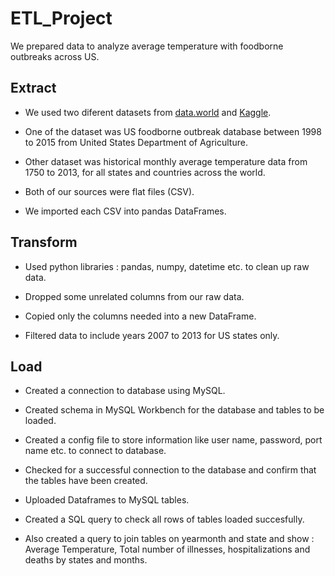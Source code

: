 # ETL_Project

We prepared data to analyze average temperature with foodborne outbreaks across US. 



## **E**xtract

* We used two diferent datasets from [data.world](https://data.world/) and [Kaggle](https://www.kaggle.com/).

* One of the dataset was US foodborne outbreak database between 1998 to 2015 from United States Department of Agriculture. 

* Other dataset was historical monthly average temperature data from 1750 to 2013, for all states and countries across the world.  

* Both of our sources were flat files (CSV).

* We imported each CSV into pandas DataFrames.


## **T**ransform

* Used python libraries : pandas, numpy, datetime etc. to clean up raw data.

* Dropped some unrelated columns from our raw data. 

* Copied only the columns needed into a new DataFrame.

* Filtered data to include years 2007 to 2013 for US states only. 


## **L**oad

* Created a connection to database using MySQL.

* Created schema in MySQL Workbench for the database and tables to be loaded. 

* Created a config file to store information like user name, password, port name etc. to connect to database.

* Checked for a successful connection to the database and confirm that the tables have been created.

* Uploaded Dataframes to MySQL tables.

* Created a SQL query to check all rows of tables loaded succesfully. 

* Also created a query to join tables on yearmonth and state and show : Average Temperature, Total number of illnesses, hospitalizations and deaths by states and months.

